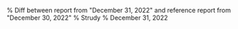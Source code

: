 % Diff between report from "December 31, 2022" and reference report from "December 30, 2022"
% Strudy
% December 31, 2022


